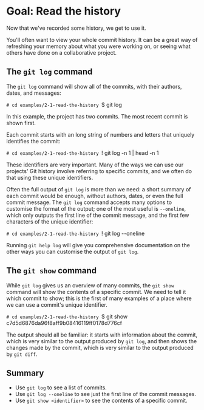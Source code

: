 # Goal: Read the history

Now that we've recorded some history, we get to use it.

You'll often want to view your whole commit history. It can be a great way of
refreshing your memory about what you were working on, or seeing what others
have done on a collaborative project.

## The `git log` command

The `git log` command will show all of the commits, with their authors, dates,
and messages:

`# cd examples/2-1-read-the-history
`$ git log

In this example, the project has two commits. The most recent commit is shown
first.

Each commit starts with an long string of numbers and letters that uniquely
identifies the commit:

`# cd examples/2-1-read-the-history
`! git log -n 1 | head -n 1

These identifiers are very important. Many of the ways we can use our projects'
Git history involve referring to specific commits, and we often do that using
these unique identifiers.

Often the full output of `git log` is more than we need: a short summary of each
commit would be enough, without authors, dates, or even the full commit message.
The `git log` command accepts many options to customise the format of the
output; one of the most useful is `--oneline`, which only outputs the first line
of the commit message, and the first few characters of the unique identifier:

`# cd examples/2-1-read-the-history
`! git log --oneline

Running `git help log` will give you comprehensive documentation on the other
ways you can customise the output of `git log`.

## The `git show` command

While `git log` gives us an overview of many commits, the `git show` command
will show the contents of a specific commit. We need to tell it which commit to
show; this is the first of many examples of a place where we can use a commit's
unique identifier.

`# cd examples/2-1-read-the-history
`$ git show c7d5d6876da96f8aff9b08416119ff0178d776cf

The output should all be familiar: it starts with information about the commit,
which is very similar to the output produced by `git log`, and then shows the
changes made by the commit, which is very similar to the output produced by `git
diff`.

## Summary

* Use `git log` to see a list of commits.
* Use `git log --oneline` to see just the first line of the commit messages.
* Use `git show <identifier>` to see the contents of a specific commit.

